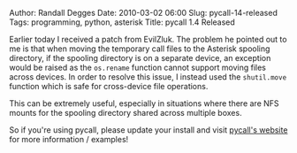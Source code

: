 Author: Randall Degges
Date: 2010-03-02 06:00
Slug: pycall-14-released
Tags: programming, python, asterisk
Title: pycall 1.4 Released


Earlier today I received a patch from EvilZluk. The problem he pointed out to me
is that when moving the temporary call files to the Asterisk spooling directory,
if the spooling directory is on a separate device, an exception would be raised
as the `os.rename` function cannot support moving files across devices. In order
to resolve this issue, I instead used the `shutil.move` function which is safe
for cross-device file operations.

This can be extremely useful, especially in situations where there are NFS
mounts for the spooling directory shared across multiple boxes.

So if you're using pycall, please update your install and visit [pycall's
website][] for more information / examples!


  [pycall's website]: http://pycall.org/
